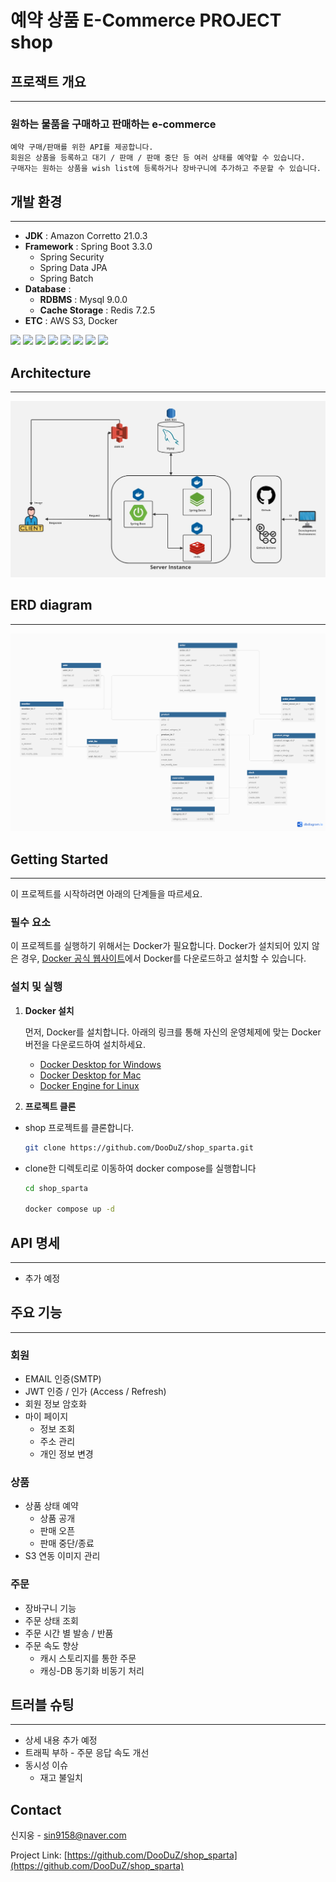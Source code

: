 # 예약 상품 E-Commerce PROJECT shop


## 프로잭트 개요

---

### 원하는 물품을 구매하고 판매하는 e-commerce
```
예약 구매/판매를 위한 API를 제공합니다.
회원은 상품을 등록하고 대기 / 판매 / 판매 중단 등 여러 상태를 예약할 수 있습니다.
구매자는 원하는 상품을 wish list에 등록하거나 장바구니에 추가하고 주문할 수 있습니다.
```
## 개발 환경

---

* **JDK** : Amazon Corretto 21.0.3
* **Framework** : Spring Boot 3.3.0
  * Spring Security
  * Spring Data JPA
  * Spring Batch
* **Database** : 
  * **RDBMS** : Mysql 9.0.0
  * **Cache Storage** : Redis 7.2.5
* **ETC** : AWS S3, Docker


<img src="https://img.shields.io/badge/Spring%20Boot-6DB33F?style=for-the-badge&logo=Spring%20Boot&logoColor=white"> <img src="https://img.shields.io/badge/Spring%20Security-6DB33F?style=for-the-badge&logo=springsecurity&logoColor=white"> <img src="https://img.shields.io/badge/Spring%20Batch-6DB33F?style=for-the-badge&logo=Spring&logoColor=white">
<img src="https://img.shields.io/badge/JPA/Hibernate-59666C?style=for-the-badge&logo=hibernate&logoColor=white"> <img src="https://img.shields.io/badge/Mysql-4479A1?style=for-the-badge&logo=mysql&logoColor=white"> <img src="https://img.shields.io/badge/redis-ff4438?style=for-the-badge&logo=redis&logoColor=white">
<img src="https://img.shields.io/badge/docker-2496ed?style=for-the-badge&logo=docker&logoColor=white"> <img src="https://img.shields.io/badge/AWS%20S3-ff9900?style=for-the-badge&logo=amazons3&logoColor=white">


## Architecture

---

![architect-screenshot]

## ERD diagram

---

![erd-diagram]


<!-- GETTING STARTED -->
## Getting Started

---

이 프로젝트를 시작하려면 아래의 단계들을 따르세요.

### 필수 요소

이 프로젝트를 실행하기 위해서는 Docker가 필요합니다. 
Docker가 설치되어 있지 않은 경우, [Docker 공식 웹사이트](https://www.docker.com/get-started)에서 Docker를 다운로드하고 설치할 수 있습니다.

### 설치 및 실행

1. **Docker 설치**

   먼저, Docker를 설치합니다. 아래의 링크를 통해 자신의 운영체제에 맞는 Docker 버전을 다운로드하여 설치하세요.

    - [Docker Desktop for Windows](https://docs.docker.com/desktop/install/windows-install/)
    - [Docker Desktop for Mac](https://docs.docker.com/desktop/install/mac-install/)
    - [Docker Engine for Linux](https://docs.docker.com/engine/install/)

2. **프로젝트 클론**

* shop 프로젝트를 클론합니다.
  ```bash
  git clone https://github.com/DooDuZ/shop_sparta.git
  ```
* clone한 디렉토리로 이동하여 docker compose를 실행합니다
  ```bash
  cd shop_sparta
  
  docker compose up -d
  ```

<!-- USAGE EXAMPLES -->
## API 명세

---

* 추가 예정
<!--
* 회원
* 상품
* 장바구니
* 주문
-->

## 주요 기능

---
### 회원
* EMAIL 인증(SMTP)
* JWT 인증 / 인가 (Access / Refresh)
* 회원 정보 암호화
* 마이 페이지
  * 정보 조회
  * 주소 관리
  * 개인 정보 변경

### 상품
* 상품 상태 예약
  * 상품 공개
  * 판매 오픈
  * 판매 중단/종료
* S3 연동 이미지 관리

### 주문
* 장바구니 기능
* 주문 상태 조회
* 주문 시간 별 발송 / 반품
* 주문 속도 향상
  * 캐시 스토리지를 통한 주문
  * 캐싱-DB 동기화 비동기 처리


## 트러블 슈팅

---
* 상세 내용 추가 예정
* 트래픽 부하 - 주문 응답 속도 개선
* 동시성 이슈
  * 재고 불일치


<!-- CONTACT -->
## Contact

신지웅 - sin9158@naver.com

Project Link: [https://github.com/DooDuZ/shop_sparta](https://github.com/DooDuZ/shop_sparta)


<!-- MARKDOWN LINKS & IMAGES -->
[architect-screenshot]: images/Architect.jpg
[erd-diagram]: images/erd5주차.png


<!-- 기능 목록
### Itellic은 구현 가능성
- User
    - 공통 기능
        - 회원 가입
            - 이메일 인증
        - 로그인
        - 로그아웃
        - 회원 정보 변경
            - 비밀번호
            - 주소
            - 전화번호
    - Role별 기능
        - 관리자
        - 구매자
            - *유저 등급 시스템*
                - *등급에 따른 할인/적립 정책 등 적용*
                - *상위 등급 한정 판매 상품 지정*
            - Details
                - 관심 상품 목록 조회
                - 구매 목록 조회
- Product
    - 상품 등록
    - 상품 삭제
    - 다수 데이터 조회
        - 목록
            - 전체 상품
            - *카테고리 별 상품*
            - *검색 목록*
                - *이름 포함*
                - *내용 포함*
    - 개별 상품 상세 조회
- Order
    - 장바구니(1주차 요구사항의 wishList)
        - 담기
        - 상품 목록 조회
        - 상품 수량 변경
        - 상품 제거
        - 주문
    - 주문 목록
      - 주문 확정 (주문 레코드 생성)
      - 주문 상태 조회
          - *배송 조회*
      - 주문 취소
          - 재고 반영
      - 반품
          - 재고 반영(D+1)
-->